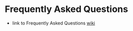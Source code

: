 # Frequently Asked Questions

* link to Frequently Asked Questions [wiki](https://github.com/reworkhow/JWAS.jl/wiki) 
